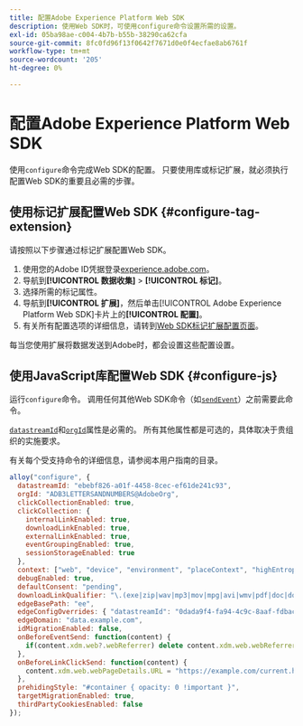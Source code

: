 ```yaml
---
title: 配置Adobe Experience Platform Web SDK
description: 使用Web SDK时，可使用configure命令设置所需的设置。
exl-id: 05ba98ae-c004-4b7b-b55b-38290ca62cfa
source-git-commit: 8fc0fd96f13f0642f7671d0e0f4ecfae8ab6761f
workflow-type: tm+mt
source-wordcount: '205'
ht-degree: 0%

---
```


# 配置Adobe Experience Platform Web SDK

使用`configure`命令完成Web SDK的配置。 只要使用库或标记扩展，就必须执行配置Web SDK的重要且必需的步骤。

## 使用标记扩展配置Web SDK {#configure-tag-extension}

请按照以下步骤通过标记扩展配置Web SDK。

1. 使用您的Adobe ID凭据登录[experience.adobe.com](https://experience.adobe.com)。
1. 导航到&#x200B;**[!UICONTROL 数据收集]** > **[!UICONTROL 标记]**。
1. 选择所需的标记属性。
1. 导航到&#x200B;**[!UICONTROL 扩展]**，然后单击[!UICONTROL Adobe Experience Platform Web SDK]卡片上的&#x200B;**[!UICONTROL 配置]**。
1. 有关所有配置选项的详细信息，请转到[Web SDK标记扩展配置页面](/help/tags/extensions/client/web-sdk/web-sdk-extension-configuration.md)。

每当您使用扩展将数据发送到Adobe时，都会设置这些配置设置。

## 使用JavaScript库配置Web SDK {#configure-js}

运行`configure`命令。 调用任何其他Web SDK命令（如[`sendEvent`](../sendevent/overview.md)）之前需要此命令。

[`datastreamId`](datastreamid.md)和[`orgId`](orgid.md)属性是必需的。 所有其他属性都是可选的，具体取决于贵组织的实施要求。

有关每个受支持命令的详细信息，请参阅本用户指南的目录。

```js
alloy("configure", {
  datastreamId: "ebebf826-a01f-4458-8cec-ef61de241c93",
  orgId: "ADB3LETTERSANDNUMBERS@AdobeOrg",
  clickCollectionEnabled: true,
  clickCollection: {
    internalLinkEnabled: true,
    downloadLinkEnabled: true,
    externalLinkEnabled: true,
    eventGroupingEnabled: true,
    sessionStorageEnabled: true
  },
  context: ["web", "device", "environment", "placeContext", "highEntropyUserAgentHints"],
  debugEnabled: true,
  defaultConsent: "pending",
  downloadLinkQualifier: "\.(exe|zip|wav|mp3|mov|mpg|avi|wmv|pdf|doc|docx|xls|xlsx|ppt|pptx)$",
  edgeBasePath: "ee",
  edgeConfigOverrides: { "datastreamId": "0dada9f4-fa94-4c9c-8aaf-fdbac6c56287" },
  edgeDomain: "data.example.com",
  idMigrationEnabled: false,
  onBeforeEventSend: function(content) {
    if(content.xdm.web?.webReferrer) delete content.xdm.web.webReferrer.URL;
  },
  onBeforeLinkClickSend: function(content) {
    content.xdm.web.webPageDetails.URL = "https://example.com/current.html";
  },
  prehidingStyle: "#container { opacity: 0 !important }",
  targetMigrationEnabled: true,
  thirdPartyCookiesEnabled: false
});
```
